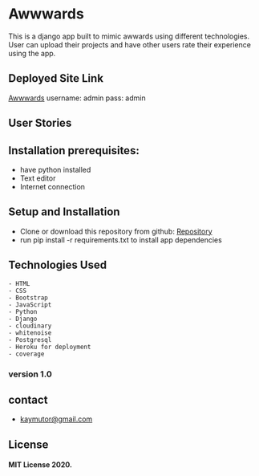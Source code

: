 # Awwwards
This is a django app built to mimic awwards using different technologies. User can upload their projects and have other users rate their experience using the app.

## Deployed Site Link
[Awwwards](https://.herokuapp.com/)
username: admin
pass: admin

## User Stories


## Installation prerequisites:
- have python installed 
- Text editor
- Internet connection

## Setup and Installation
- Clone or download this repository from github: [Repository](https://github.com/kelvin-daniel/awards)
- run pip install -r requirements.txt to install app dependencies

## Technologies Used
    - HTML
    - CSS 
    - Bootstrap
    - JavaScript
    - Python 
    - Django 
    - cloudinary
    - whitenoise
    - Postgresql
    - Heroku for deployment
    - coverage

### version 1.0

## contact
- kaymutor@gmail.com

## License
#### MIT License 2020. 